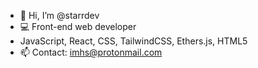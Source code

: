 - 👋 Hi, I’m @starrdev
- 💻 Front-end web developer
- JavaScript, React, CSS, TailwindCSS, Ethers.js, HTML5
- 📫 Contact: imhs@protonmail.com
<!---
personnamedmike/personnamedmike is a ✨ special ✨ repository because its `README.md` (this file) appears on your GitHub profile.
You can click the Preview link to take a look at your changes.
--->
